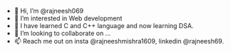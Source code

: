 - 👋 Hi, I’m @rajneesh069
- 👀 I’m interested in Web development
- 🌱 I have learned C and C++ language and now learning DSA.
- 💞️ I’m looking to collaborate on ...
- 📫 Reach me out on insta @rajneeshmishra1609, linkedin @rajneesh69.
